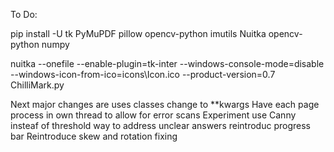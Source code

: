 

To Do:



pip install -U tk PyMuPDF pillow opencv-python imutils Nuitka opencv-python numpy


nuitka --onefile --enable-plugin=tk-inter --windows-console-mode=disable --windows-icon-from-ico=icons\Icon.ico --product-version=0.7 ChilliMark.py

Next major changes are
uses classes
change to **kwargs
Have each page process in own thread to allow for error scans
Experiment use Canny insteaf of threshold
way to address unclear answers
reintroduc progress bar
Reintroduce skew and rotation fixing 

